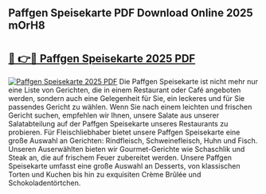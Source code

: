 ## Paffgen Speisekarte PDF Download Online 2025 mOrH8

# <h2><a href="http://gc5lz0y.nevu.top/?p=Paffgen+Speisekarte">🔗 👉🔴 Paffgen Speisekarte 2025 PDF</a></h2>

[![Paffgen Speisekarte 2025 PDF](https://i.imgur.com/dBaPXMq.png)](http://gc5lz0y.nevu.top/?p=Paffgen+Speisekarte)
Die Paffgen Speisekarte ist nicht mehr nur eine Liste von Gerichten, die in einem Restaurant oder Café angeboten werden, sondern auch eine Gelegenheit für Sie, ein leckeres und für Sie passendes Gericht zu wählen. Wenn Sie nach einem leichten und frischen Gericht suchen, empfehlen wir Ihnen, unsere Salate aus unserer Salatabteilung auf der Paffgen Speisekarte unseres Restaurants zu probieren. Für Fleischliebhaber bietet unsere Paffgen Speisekarte eine große Auswahl an Gerichten: Rindfleisch, Schweinefleisch, Huhn und Fisch. Unseren Auserwählten bieten wir Gourmet-Gerichte wie Schaschlik und Steak an, die auf frischem Feuer zubereitet werden. Unsere Paffgen Speisekarte umfasst eine große Auswahl an Desserts, von klassischen Torten und Kuchen bis hin zu exquisiten Crème Brûlée und Schokoladentörtchen.
